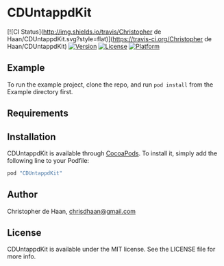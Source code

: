 # CDUntappdKit

[![CI Status](http://img.shields.io/travis/Christopher de Haan/CDUntappdKit.svg?style=flat)](https://travis-ci.org/Christopher de Haan/CDUntappdKit)
[![Version](https://img.shields.io/cocoapods/v/CDUntappdKit.svg?style=flat)](http://cocoapods.org/pods/CDUntappdKit)
[![License](https://img.shields.io/cocoapods/l/CDUntappdKit.svg?style=flat)](http://cocoapods.org/pods/CDUntappdKit)
[![Platform](https://img.shields.io/cocoapods/p/CDUntappdKit.svg?style=flat)](http://cocoapods.org/pods/CDUntappdKit)

## Example

To run the example project, clone the repo, and run `pod install` from the Example directory first.

## Requirements

## Installation

CDUntappdKit is available through [CocoaPods](http://cocoapods.org). To install
it, simply add the following line to your Podfile:

```ruby
pod "CDUntappdKit"
```

## Author

Christopher de Haan, chrisdhaan@gmail.com

## License

CDUntappdKit is available under the MIT license. See the LICENSE file for more info.

